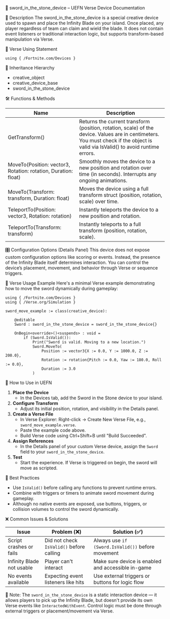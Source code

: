 📘 sword\_in\_the\_stone\_device – UEFN Verse Device Documentation

🔹 Description The sword\_in\_the\_stone\_device is a special creative device used to spawn and place the Infinity Blade on your island. Once placed, any player regardless of team can claim and wield the blade. It does not contain event listeners or traditional interaction logic, but supports transform-based manipulation via Verse.

🧱 Verse Using Statement

```verse
using { /Fortnite.com/Devices }
```

🔗 Inheritance Hierarchy

- creative\_object
- creative\_device\_base
- sword\_in\_the\_stone\_device

🛠️ Functions & Methods

| Name                                                           | Description                                                                                                                                                                      |
| -------------------------------------------------------------- | -------------------------------------------------------------------------------------------------------------------------------------------------------------------------------- |
| GetTransform()                                                 | Returns the current transform (position, rotation, scale) of the device. Values are in centimeters. You must check if the object is valid via IsValid() to avoid runtime errors. |
| MoveTo(Position: vector3, Rotation: rotation, Duration: float) | Smoothly moves the device to a new position and rotation over time (in seconds). Interrupts any ongoing animations.                                                              |
| MoveTo(Transform: transform, Duration: float)                  | Moves the device using a full transform struct (position, rotation, scale) over time.                                                                                            |
| TeleportTo(Position: vector3, Rotation: rotation)              | Instantly teleports the device to a new position and rotation.                                                                                                                   |
| TeleportTo(Transform: transform)                               | Instantly teleports to a full transform (position, rotation, scale).                                                                                                             |

🎛️ Configuration Options (Details Panel) This device does not expose custom configuration options like scoring or events. Instead, the presence of the Infinity Blade itself determines interaction. You can control the device’s placement, movement, and behavior through Verse or sequence triggers.

🧰 Verse Usage Example Here's a minimal Verse example demonstrating how to move the sword dynamically during gameplay:

```verse
using { /Fortnite.com/Devices }
using { /Verse.org/Simulation }

sword_move_example := class(creative_device):

    @editable
    Sword : sword_in_the_stone_device = sword_in_the_stone_device{}

    OnBegin<override>()<suspends> : void =
        if (Sword.IsValid()):
            Print("Sword is valid. Moving to a new location.")
            Sword.MoveTo(
                Position := vector3{X := 0.0, Y := 1000.0, Z := 200.0},
                Rotation := rotation{Pitch := 0.0, Yaw := 180.0, Roll := 0.0},
                Duration := 3.0
            )
```

🔧 How to Use in UEFN

1. **Place the Device**
   - In the Devices tab, add the Sword in the Stone device to your island.
2. **Configure Transform**
   - Adjust its initial position, rotation, and visibility in the Details panel.
3. **Create a Verse File**
   - In Verse Explorer: Right-click → Create New Verse File, e.g., `sword_move_example.verse`.
   - Paste the example code above.
   - Build Verse code using Ctrl+Shift+B until "Build Succeeded".
4. **Assign References**
   - In the Details panel of your custom Verse device, assign the `Sword` field to your `sword_in_the_stone_device`.
5. **Test**
   - Start the experience. If Verse is triggered on begin, the sword will move as scripted.

🧠 Best Practices

- Use `IsValid()` before calling any functions to prevent runtime errors.
- Combine with triggers or timers to animate sword movement during gameplay.
- Although no native events are exposed, use buttons, triggers, or collision volumes to control the sword dynamically.

❌ Common Issues & Solutions

| Issue                     | Problem (❌)                              | Solution (✅)                                       |
| ------------------------- | ---------------------------------------- | -------------------------------------------------- |
| Script crashes or fails   | Did not check `IsValid()` before calling | Always use `if (Sword.IsValid())` before movement  |
| Infinity Blade not usable | Player can't interact                    | Make sure device is enabled and accessible in-game |
| No events available       | Expecting event listeners like hits      | Use external triggers or buttons for logic flow    |

📌 Note: The `sword_in_the_stone_device` is a static interaction device — it allows players to pick up the Infinity Blade, but doesn't provide its own Verse events like `InteractedWithEvent`. Control logic must be done through external triggers or placement/movement via Verse.

